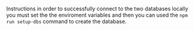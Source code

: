 Instructions
in order to successfully connect to the two databases locally you must set the the enviroment variables and then you can used the `npm run setup-dbs` command to create the database.

